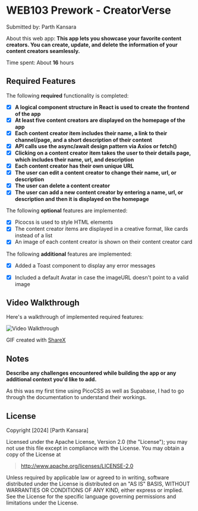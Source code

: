 # WEB103 Prework - CreatorVerse

Submitted by: Parth Kansara

About this web app: **This app lets you showcase your favorite content creators. You can create, update, and delete the information of your content creators seamlessly.**

Time spent: About **16** hours

## Required Features

The following **required** functionality is completed:

<!-- 👉🏿👉🏿👉🏿 Make sure to check off completed functionality below -->
- [x] **A logical component structure in React is used to create the frontend of the app**
- [x] **At least five content creators are displayed on the homepage of the app**
- [x] **Each content creator item includes their name, a link to their channel/page, and a short description of their content**
- [x] **API calls use the async/await design pattern via Axios or fetch()**
- [x] **Clicking on a content creator item takes the user to their details page, which includes their name, url, and description**
- [x] **Each content creator has their own unique URL**
- [x] **The user can edit a content creator to change their name, url, or description**
- [x] **The user can delete a content creator**
- [x] **The user can add a new content creator by entering a name, url, or description and then it is displayed on the homepage**

The following **optional** features are implemented:

- [x] Picocss is used to style HTML elements
- [x] The content creator items are displayed in a creative format, like cards instead of a list
- [x] An image of each content creator is shown on their content creator card

The following **additional** features are implemented:

* [x] Added a Toast component to display any error messages
* [x] Included a default Avatar in case the imageURL doesn't point to a valid image


## Video Walkthrough

Here's a walkthrough of implemented required features:

<img src='https://github.com/parthskansara/webdev-prework-codepath/blob/main/src/assets/video-walkthrough.gif' title='Video Walkthrough' width='' alt='Video Walkthrough' />

<!-- Replace this with whatever GIF tool you used! -->
GIF created with [ShareX](https://getsharex.com/)
<!-- Recommended tools:
[Kap](https://getkap.co/) for macOS
[ScreenToGif](https://www.screentogif.com/) for Windows
[peek](https://github.com/phw/peek) for Linux. -->

## Notes

**Describe any challenges encountered while building the app or any additional context you'd like to add.**

As this was my first time using PicoCSS as well as Supabase, I had to go through the documentation to understand their workings.
## License

Copyright [2024] [Parth Kansara]

Licensed under the Apache License, Version 2.0 (the "License"); you may not use this file except in compliance with the License. You may obtain a copy of the License at

> http://www.apache.org/licenses/LICENSE-2.0

Unless required by applicable law or agreed to in writing, software distributed under the License is distributed on an "AS IS" BASIS, WITHOUT WARRANTIES OR CONDITIONS OF ANY KIND, either express or implied. See the License for the specific language governing permissions and limitations under the License.

